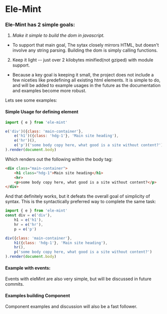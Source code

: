 # Ele-Mint

### Ele-Mint has 2 simple goals: 
1. *Make it simple to build the dom in javascript.*
 * To support that main goal, The sytax closely mirrors HTML, but doesn't involve any string parsing. Building the dom is simply calling functions.
2. Keep it light -- just over 2 kilobytes minified(not gziped) with module support.
  * Because a key goal is keeping it small, the project does not include a few niceties like predefining all existing html elements.  It is simple to do, and will be added to example usages in the future as the documentation and examples become more robust.

Lets see some examples: 

#### Simple Usage for defining element
```javascript
import { e } from 'ele-mint'

e('div')({class: 'main-container'},
    e('h1')({class: 'hdg-1'}, 'Main site heading'),
    e('hr')(),
    e('p')('some body copy here, what good is a site without content?')
).render(document.body)

```
Which renders out the following within the body tag:
```html
<div class="main-container">
    <h1 class="hdg-1">Main site heading</h1>
    <hr>
    <p>some body copy here, what good is a site without content?</p>
</div>

```
And that definitely works, but it defeats the overall goal of simplicity of syntax.
This is the syntactically preferred way to complete the same task:
```javascript
import { e } from 'ele-mint'
const div = e('div'),
    h1 = e('h1'),
    hr = e('hr'),
    p = e('p')

div({class: 'main-container'},
    h1({class: 'hdg-1'}, 'Main site heading'),
    hr(),
    p('some body copy here, what good is a site without content?')
).render(document.body)
```

#### Example with events: 
Events with eleMint are also very simple, but will be discussed in future commits.

#### Examples building Component 
Component examples and discussion will also be a fast follower.


